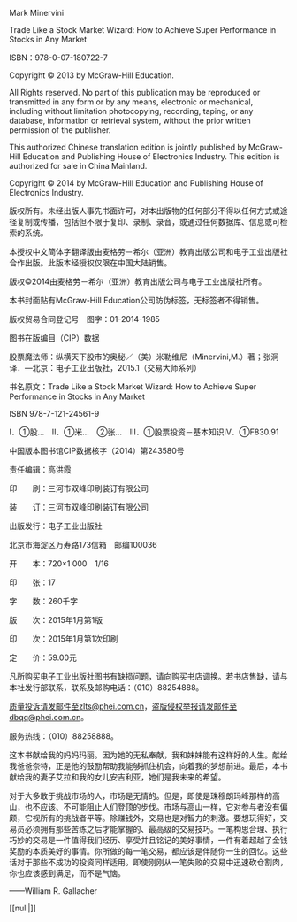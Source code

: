   

Mark Minervini

Trade Like a Stock Market Wizard: How to Achieve Super Performance in Stocks in Any Market

ISBN：978-0-07-180722-7

Copyright © 2013 by McGraw-Hill Education.

All Rights reserved. No part of this publication may be reproduced or transmitted in any form or by any means, electronic or mechanical, including without limitation photocopying, recording, taping, or any database, information or retrieval system, without the prior written permission of the publisher.

This authorized Chinese translation edition is jointly published by McGraw-Hill Education and Publishing House of Electronics Industry. This edition is authorized for sale in China Mainland.

Copyright © 2014 by McGraw-Hill Education and Publishing House of Electronics Industry.

版权所有。未经出版人事先书面许可，对本出版物的任何部分不得以任何方式或途径复制或传播，包括但不限于复印、录制、录音，或通过任何数据库、信息或可检索的系统。

本授权中文简体字翻译版由麦格劳－希尔（亚洲）教育出版公司和电子工业出版社合作出版。此版本经授权仅限在中国大陆销售。

版权©2014由麦格劳－希尔（亚洲）教育出版公司与电子工业出版社所有。

本书封面贴有McGraw-Hill Education公司防伪标签，无标签者不得销售。  
  

版权贸易合同登记号　图字：01-2014-1985  
  

图书在版编目（CIP）数据  
  

股票魔法师：纵横天下股市的奥秘／（美）米勒维尼（Minervini,M.）著；张泂译．—北京：电子工业出版社，2015.1（交易大师系列）

书名原文：Trade Like a Stock Market Wizard: How to Achieve Super Performance in Stocks in Any Market

ISBN 978-7-121-24561-9  
  

Ⅰ．①股…　Ⅱ．①米…　②张…　Ⅲ．①股票投资－基本知识Ⅳ．①F830.91  
  

中国版本图书馆CIP数据核字（2014）第243580号  
  

责任编辑：高洪霞

印　　刷：三河市双峰印刷装订有限公司

装　　订：三河市双峰印刷装订有限公司

出版发行：电子工业出版社

北京市海淀区万寿路173信箱　邮编100036

开　　本：720×1 000　1/16

印　　张：17

字　　数：260千字

版　　次：2015年1月第1版

印　　次：2015年1月第1次印刷

定　　价：59.00元

凡所购买电子工业出版社图书有缺损问题，请向购买书店调换。若书店售缺，请与本社发行部联系，联系及邮购电话：（010）88254888。

质量投诉请发邮件至zlts@phei.com.cn，盗版侵权举报请发邮件至dbqq@phei.com.cn。

服务热线：（010）88258888。

  

这本书献给我的妈妈玛丽。因为她的无私奉献，我和妹妹能有这样好的人生。献给我爸爸奈特，正是他的鼓励帮助我能够抓住机会，向着我的梦想前进。最后，本书献给我的妻子艾拉和我的女儿安吉利亚，她们是我未来的希望。

对于大多敢于挑战市场的人，市场是无情的。但是，即使是珠穆朗玛峰那样的高山，也不应该、不可能阻止人们登顶的步伐。市场与高山一样，它对参与者没有偏颇，它视所有的挑战者平等。除赚钱外，交易也是对智力的刺激。要想玩得好，交易员必须拥有那些苦练之后才能掌握的、最高级的交易技巧。一笔构思合理、执行巧妙的交易是一件值得我们经历、享受并且铭记的美好事情，一件有着超越了金钱奖励的本质美好的事情。你所做的每一笔交易，都应该是伴随你一生的回忆。这些话对于那些不成功的投资同样适用。即使刚刚从一笔失败的交易中迅速砍仓割肉，你也应该感到满足，而不是气恼。  
  

——William R. Gallacher

[[null|]]